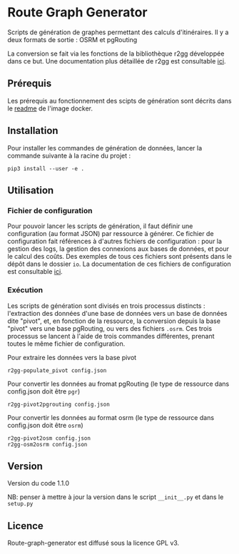 # Route Graph Generator

Scripts de génération de graphes permettant des calculs d'itinéraires.
Il y a deux formats de sortie : OSRM et pgRouting

La conversion se fait via les fonctions de la bibliothèque r2gg développée dans ce but. Une documentation plus détaillée de r2gg est consultable [ici](r2gg).

## Prérequis
Les prérequis au fonctionnement des scipts de génération sont décrits dans le [readme](docker) de l'image docker.

## Installation
Pour installer les commandes de génération de données, lancer la commande suivante à la racine du projet :
```
pip3 install --user -e .
```

## Utilisation

### Fichier de configuration
Pour pouvoir lancer les scripts de génération, il faut définir une configuration (au format JSON) par ressource à générer. Ce fichier de configuration fait références à d'autres fichiers de configuration : pour la gestion des logs, la gestion des connexions aux bases de données, et pour le calcul des coûts.
Des exemples de tous ces fichiers sont présents dans le dépôt dans le dossier `io`.
La documentation de ces fichiers de configuration est consultable [ici](io).

### Exécution
Les scripts de génération sont divisés en trois processus distincts : l'extraction des données d'une base de données vers un base de données dite "pivot", et, en fonction de la ressource, la conversion depuis la base "pivot" vers une base pgRouting, ou vers des fichiers `.osrm`.
Ces trois processus se lancent à l'aide de trois commandes différentes, prenant toutes le même fichier de configuration.

Pour extraire les données vers la base pivot
```
r2gg-populate_pivot config.json
```
Pour convertir les données au fromat pgRouting (le type de ressource dans config.json doit être `pgr`)
```
r2gg-pivot2pgrouting config.json
```
Pour convertir les données au format osrm (le type de ressource dans config.json doit être `osrm`)
```
r2gg-pivot2osm config.json
r2gg-osm2osrm config.json
```
## Version

Version du code 1.1.0

NB: penser à mettre à jour la version dans le script `__init__.py` et dans le `setup.py`

## Licence

Route-graph-generator est diffusé sous la licence GPL v3.
